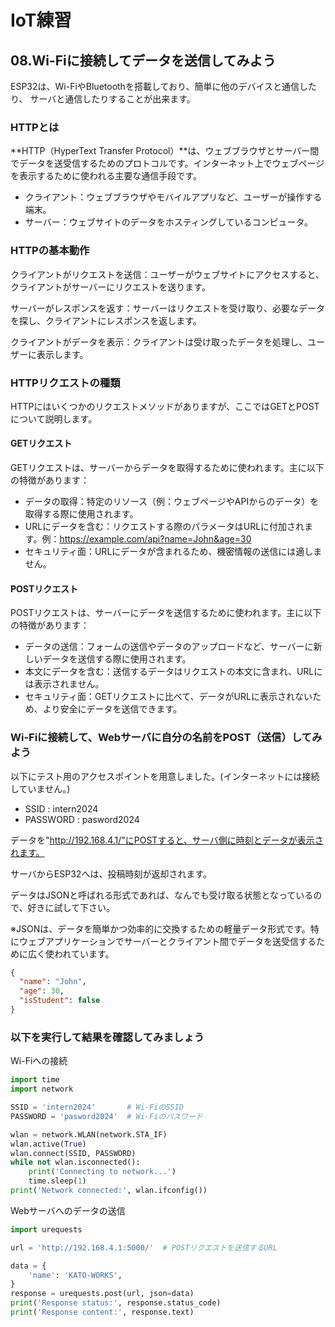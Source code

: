 # IoT練習

## 08.Wi-Fiに接続してデータを送信してみよう

ESP32は、Wi-FiやBluetoothを搭載しており、簡単に他のデバイスと通信したり、
サーバと通信したりすることが出来ます。

### HTTPとは

**HTTP（HyperText Transfer Protocol）**は、ウェブブラウザとサーバー間でデータを送受信するためのプロトコルです。インターネット上でウェブページを表示するために使われる主要な通信手段です。

- クライアント：ウェブブラウザやモバイルアプリなど、ユーザーが操作する端末。
- サーバー：ウェブサイトのデータをホスティングしているコンピュータ。

### HTTPの基本動作

クライアントがリクエストを送信：ユーザーがウェブサイトにアクセスすると、クライアントがサーバーにリクエストを送ります。

サーバーがレスポンスを返す：サーバーはリクエストを受け取り、必要なデータを探し、クライアントにレスポンスを返します。

クライアントがデータを表示：クライアントは受け取ったデータを処理し、ユーザーに表示します。

### HTTPリクエストの種類

HTTPにはいくつかのリクエストメソッドがありますが、ここではGETとPOSTについて説明します。

#### GETリクエスト

GETリクエストは、サーバーからデータを取得するために使われます。主に以下の特徴があります：

- データの取得：特定のリソース（例：ウェブページやAPIからのデータ）を取得する際に使用されます。
- URLにデータを含む：リクエストする際のパラメータはURLに付加されます。例：https://example.com/api?name=John&age=30
- セキュリティ面：URLにデータが含まれるため、機密情報の送信には適しません。

#### POSTリクエスト

POSTリクエストは、サーバーにデータを送信するために使われます。主に以下の特徴があります：

- データの送信：フォームの送信やデータのアップロードなど、サーバーに新しいデータを送信する際に使用されます。
- 本文にデータを含む：送信するデータはリクエストの本文に含まれ、URLには表示されません。
- セキュリティ面：GETリクエストに比べて、データがURLに表示されないため、より安全にデータを送信できます。

### Wi-Fiに接続して、Webサーバに自分の名前をPOST（送信）してみよう

以下にテスト用のアクセスポイントを用意しました。(インターネットには接続していません。)

- SSID : intern2024
- PASSWORD : pasword2024

データを"http://192.168.4.1/"にPOSTすると、サーバ側に時刻とデータが表示されます。

サーバからESP32へは、投稿時刻が返却されます。

データはJSONと呼ばれる形式であれば、なんでも受け取る状態となっているので、好きに試して下さい。

※JSONは、データを簡単かつ効率的に交換するための軽量データ形式です。特にウェブアプリケーションでサーバーとクライアント間でデータを送受信するために広く使われています。

```json
{
  "name": "John",
  "age": 30,
  "isStudent": false
}
```

### 以下を実行して結果を確認してみましょう

Wi-Fiへの接続

```python
import time
import network

SSID = 'intern2024'       # Wi-FiのSSID
PASSWORD = 'pasword2024'  # Wi-Fiのパスワード

wlan = network.WLAN(network.STA_IF)
wlan.active(True)
wlan.connect(SSID, PASSWORD)
while not wlan.isconnected():
    print('Connecting to network...')
    time.sleep(1)
print('Network connected:', wlan.ifconfig())
```

Webサーバへのデータの送信

```python
import urequests

url = 'http://192.168.4.1:5000/'  # POSTリクエストを送信するURL

data = {
    'name': 'KATO-WORKS',
}
response = urequests.post(url, json=data)
print('Response status:', response.status_code)
print('Response content:', response.text)
```
